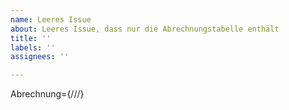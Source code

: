 ```yaml
---
name: Leeres Issue
about: Leeres Issue, dass nur die Abrechnungstabelle enthält
title: ''
labels: ''
assignees: ''

---
```


Abrechnung={///}
